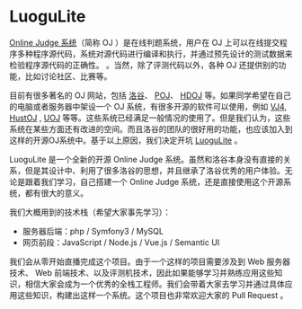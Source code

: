 # LuoguLite

[Online Judge 系统](https://baike.baidu.com/item/Online%20Judge/2397914)（简称 OJ ）是在线判题系统，用户在 OJ
 上可以在线提交程序多种程序源代码，系统对源代码进行编译和执行，并通过预先设计的测试数据来检验程序源代码的正确性。 
。当然，除了评测代码以外，各种 OJ 还提供别的功能，比如讨论社区、比赛等。

目前有很多著名的 OJ 网站，包括 [洛谷](https://www.luogu.org/)、 [POJ](http://poj.org/)、 [HDOJ](http://acm.hdu.edu.cn) 等。如果同学希望在自己的电脑或者服务器中架设一个 OJ 系统，有很多开源的软件可以使用，例如 [VJ4](https://github.com/vijos/vj4), [HustOJ](https://github.com/freefcw/hustoj) , [UOJ](https://github.com/vfleaking/uoj) 等等。这些系统已经满足一般情况的使用了。但是我们认为，这些系统在某些方面还有改进的空间。而且洛谷的团队的很好用的功能，也应该加入到这样的开源OJ系统中。基于以上原因，我们决定开坑 [LuoguLite](https://github.com/luogu-dev/luogulite) 。

LuoguLite 是一个全新的开源 Online Judge 系统。虽然和洛谷本身没有直接的关系，但是其设计中、利用了很多洛谷的思想，并且继承了洛谷优秀的用户体验。无论是跟着我们学习，自己搭建一个 Online Judge 系统，还是直接使用这个开源系统，都有很大的意义。

我们大概用到的技术栈（希望大家事先学习）：
- 服务器后端：php / Symfony3 / MySQL
- 网页前段：JavaScript / Node.js / Vue.js / Semantic UI

我们会从零开始直播完成这个项目。由于一个这样的项目需要涉及到 Web 服务器技术、 Web 前端技术、以及评测机技术，因此如果能够学习并熟练应用这些知识，相信大家会成为一个优秀的全栈工程师。我们会带着大家去学习并通过具体应用这些知识，构建出这样一个系统。这个项目也非常欢迎大家的 Pull Request 。
